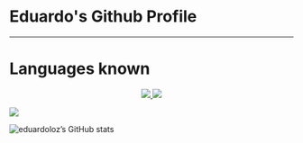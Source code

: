 # Eduardo's Github Profile

---

# Languages known

<p align="center">
  <!-- GitHub Streak -->
  <a href="https://github.com/DenverCoder1/github-readme-streak-stats">
    <img src="https://github-readme-streak-stats.herokuapp.com/?user=eduardoloz&theme=dracula"/>
  </a>
  <!-- GitHub Score (Assuming a general contributions widget) -->
  <a href="https://github.com/anuraghazra/github-readme-stats">
    <img src="https://github-readme-stats.vercel.app/api?username=eduardoloz&show_icons=true&theme=dracula"/>
  </a>
</p>

<!-- Most Used Languages -->
<a href="https://github.com/anuraghazra/github-readme-stats">
  <img align="center" src="https://github-readme-stats.vercel.app/api/top-langs/?username=eduardoloz&layout=compact"/>
</a>



![eduardoloz’s GitHub stats](https://github-readme-stats.vercel.app/api?username=eduardoloz&show_icons=true&theme=dracula)

[](https://img.shields.io/badge/Python-blue)
